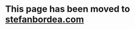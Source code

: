 # This page has been moved to <a href="https://stefanbordea.com/" target="_blank">stefanbordea.com</a>

